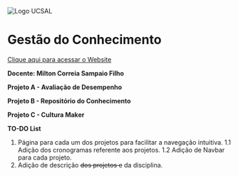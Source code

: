![Logo UCSAL](https://image.ibb.co/hhX6vz/QQWQWQWQ.png)
# Gestão do Conhecimento

[Clique aqui para acessar o Website](https://qoppabot.github.io/gestaoconhecimento/)

**Docente: Milton Correia Sampaio Filho**



  **Projeto A - Avaliação de Desempenho** 
    
    
  **Projeto B - Repositório do Conhecimento**
    
    
  **Projeto C - Cultura Maker**    


**TO-DO List**
1. Página para cada um dos projetos para facilitar a navegação intuitiva.
1.1 Adição dos cronogramas referente aos projetos.
1.2 Adição de Navbar para cada projeto.
2. Adição de descrição ~~dos projetos e~~ da disciplina.
